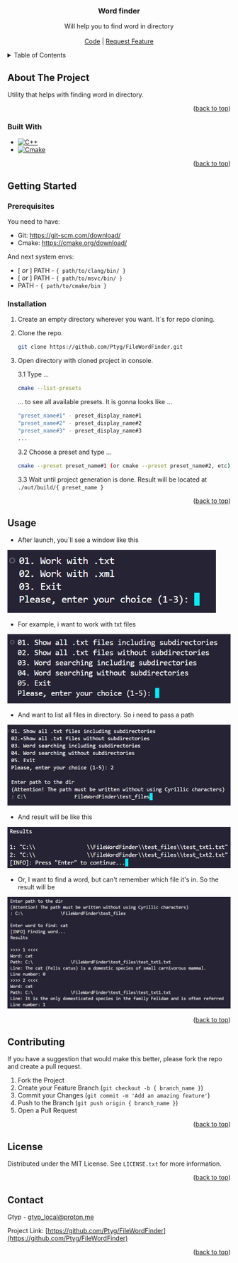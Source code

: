 <!-- 
    Original template: 
    https://github.com/othneildrew/Best-README-Template/blob/master/README.md
-->

<a id="readme-top"></a>

<br />
<div align="center">
  <h3 align="center">Word finder</h3>

  <p align="center">
    Will help you to find word in directory
    <br />
    <br />
    <a href="https://github.com/Ptyg/FileWordFinder">Code</a>
    |
    <a href="https://github.com/Ptyg/FileWordFinder/pulls">Request Feature</a>
  </p>
</div>

<p align="center">
</p>

<details>
  <summary>Table of Contents</summary>
  <ol>
    <li>
      <a href="#about-the-project">About The Project</a>
      <ul>
        <li><a href="#built-with">Built With</a></li>
      </ul>
    </li>
    <li>
      <a href="#getting-started">Getting Started</a>
      <ul>
        <li><a href="#prerequisites">Prerequisites</a></li>
        <li><a href="#installation">Installation</a></li>
      </ul>
    </li>
    <li><a href="#usage">Usage</a></li>
    <li><a href="#contributing">Contributing</a></li>
    <li><a href="#license">License</a></li>
    <li><a href="#contact">Contact</a></li>
  </ol>
</details>

## About The Project

Utility that helps with finding word in directory.

<p align="right">(<a href="#readme-top">back to top</a>)</p>

### Built With

* [![C++][cpp-shield]][cpp-url]
* [![Cmake][cmake-shield]][cmake-url]

<p align="right">(<a href="#readme-top">back to top</a>)</p>

## Getting Started

### Prerequisites

You need to have:

* Git: https://git-scm.com/download/
* Cmake: https://cmake.org/download/

And next system envs:

* [ _or_ ] PATH - `{ path/to/clang/bin/ }`
* [ _or_ ] PATH - `{ path/to/msvc/bin/ }`
* PATH - `{ path/to/cmake/bin }`

### Installation

1. Create an empty directory wherever you want. It`s for repo cloning.

2. Clone the repo.

   ```sh
   git clone https://github.com/Ptyg/FileWordFinder.git
   ```

3. Open directory with cloned project in console.
    
    3.1 Type ... 
    ```sh
    cmake --list-presets
    ```

    ... to see all available presets. It is gonna looks like ...
    
    ```sh
    "preset_name#1" - preset_display_name#1
    "preset_name#2" - preset_display_name#2
    "preset_name#3" - preset_display_name#3 
    ...
    ```
    3.2 Choose a preset and type ...
    ```sh
    cmake --preset preset_name#1 (or cmake --preset preset_name#2, etc)
    ```

    3.3 Wait until project generation is done. Result will be located at `./out/build/{ preset_name }`

<p align="right">(<a href="#readme-top">back to top</a>)</p>

## Usage

- After launch, you`ll see a window like this

![start](img/start.JPG)

- For example, i want to work with txt files

![txt](img/txt_choose.JPG)

- And want to list all files in directory. So i need to pass a path

![txt_sub](img/show.JPG)

- And result will be like this

![txt_result](img/file_results.JPG)

- Or, I want to find a word, but can't remember which file it's in. So the result will be

![txt_result_word](img/txt_word_results.JPG)

<p align="right">(<a href="#readme-top">back to top</a>)</p>

## Contributing

If you have a suggestion that would make this better, please fork the repo and create a pull request.


1. Fork the Project
2. Create your Feature Branch (`git checkout -b { branch_name }`)
3. Commit your Changes (`git commit -m 'Add an amazing feature'`)
4. Push to the Branch (`git push origin { branch_name }`)
5. Open a Pull Request

<p align="right">(<a href="#readme-top">back to top</a>)</p>

## License

Distributed under the MIT License. See `LICENSE.txt` for more information.

<p align="right">(<a href="#readme-top">back to top</a>)</p>

## Contact

Gtyp - gtyp_local@proton.me

Project Link: [https://github.com/Ptyg/FileWordFinder](https://github.com/Ptyg/FileWordFinder)

<p align="right">(<a href="#readme-top">back to top</a>)</p>

<!-- VARIABLES -->
[cpp-shield]: https://img.shields.io/static/v1?message=v%2020&color=blue&logo=C%2B%2B&logoColor=blue&label=C%2B%2B
[cpp-url]: https://en.cppreference.com/w/cpp/20

[cmake-shield]: https://img.shields.io/static/v1?message=v%203.25.1&color=7d8580&logo=cmake&logoColor=7d8580&label=Cmake
[cmake-url]: https://cmake.org/